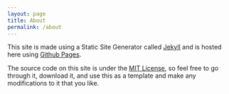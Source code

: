 ```yaml
---
layout: page
title: About
permalink: /about
---
```

This site is made using a Static Site Generator called [Jekyll](https://jekyllrb.com/) and is hosted here using [Github Pages](https://pages.github.com/).

The source code on this site is under the [MIT License](https://github.com/brandonlopes/library_app/blob/master/LICENSE), so feel free to go through it, download it, and use this as a template and make any modifications to it that you like.